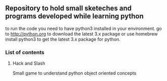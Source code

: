 ## Repository to hold small sketeches and programs developed while learning python

to run the code you need to have python3 installed in your environment. go to http://python.org to download the latest 3.x package or use homebrew install python3 to get the latest 3.x package for python.

### List of contents

1.  Hack and Slash

    Small game to understand python object oriented concepts
